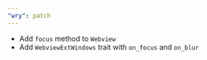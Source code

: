 ```yaml
---
"wry": patch
---
```

- Add `focus` method to `Webview`
- Add `WebviewExtWindows` trait with `on_focus` and `on_blur`